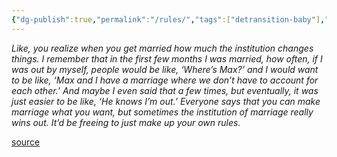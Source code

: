 ```yaml
---
{"dg-publish":true,"permalink":"/rules/","tags":["detransition-baby"],"created":"","updated":""}
---
```


*Like, you realize when you get married how much the institution changes things. I remember that in the first few months I was married, how often, if I was out by myself, people would be like, ‘Where’s Max?’ and I would want to be like, ‘Max and I have a marriage where we don’t have to account for each other.’ And maybe I even said that a few times, but eventually, it was just easier to be like, ‘He knows I’m out.’ Everyone says that you can make marriage what you want, but sometimes the institution of marriage really wins out. It’d be freeing to just make up your own rules.*

[source](https://www.goodreads.com/book/show/48890225-detransition-baby)
